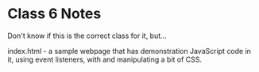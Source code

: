 # Class 6 Notes

Don't know if this is the correct class for it, but...

index.html - a sample webpage that has demonstration JavaScript code in it, using event listeners, with and manipulating a bit of CSS.